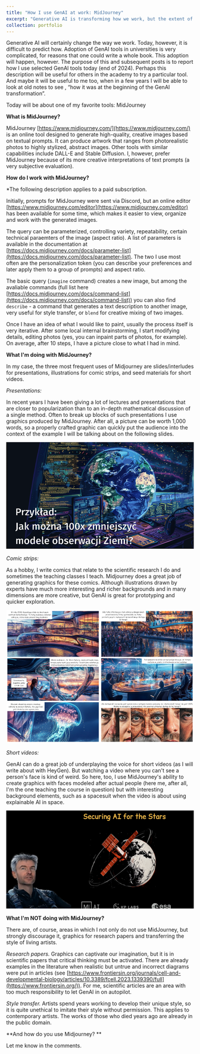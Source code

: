 ```yaml
---
title: "How I use GenAI at work: MidJourney"
excerpt: "Generative AI is transforming how we work, but the extent of this change remains uncertain. Adopting these tools in academia presents unique challenges, yet this shift is inevitable. This blog series documents how I use selected GenAI tools in late 2024, offering insights that might inspire others in academia or serve as a personal reference for the early days of this transformation.<br><br>In this post, I delve into MidJourney, a versatile tool for generating creative visuals. I explain why I prefer it over similar tools, describe how I use it (e.g., for presentations, comics, and videos), and outline its strengths and ethical considerations. While MidJourney excels in visual storytelling, I caution against using it for research graphics or imitating contemporary artists' styles. How do you use MidJourney? Share your thoughts in the comments!<br/><img src='/images/20241215_comics.png'>"
collection: portfolio
---
```


Generative AI will certainly change the way we work. Today, however, it is difficult to predict how. Adoption of GenAI tools in universities is very complicated, for reasons that one could write a whole book. This adoption will happen, however. The purpose of this and subsequent posts is to report how I use selected GenAI tools today (end of 2024). Perhaps this description will be useful for others in the academy to try a particular tool. And maybe it will be useful to me too, when in a few years I will be able to look at old notes to see , “how it was at the beginning of the GenAI transformation”.

Today will be about one of my favorite tools: MidJourney

**What is MidJourney?**

MidJourney [https://www.midjourney.com/](https://www.midjourney.com/) is an online tool designed to generate high-quality, creative images based on textual prompts. It can produce artwork that ranges from photorealistic photos to highly stylized, abstract images. Other tools with similar capabilities include DALL-E and Stable Diffusion. I, however, prefer MidJourney because of its more creative interpretations of text prompts (a very subjective evaluation).

**How do I work with MidJourney?**

*The following description applies to a paid subscription.

Initially, prompts for MidJourney were sent via Discord, but an online editor [https://www.midjourney.com/editor](https://www.midjourney.com/editor) has been available for some time, which makes it easier to view, organize and work with the generated images.

The query can be parameterized, controlling variety, repeatability, certain technical paraemters of the image (aspect ratio). A list of parameters is available in the documentation at [https://docs.midjourney.com/docs/parameter-list](https://docs.midjourney.com/docs/parameter-list). The two I use most often are the personalization token (you can describe your preferences and later apply them to a group of prompts) and aspect ratio.

The basic query (`imagine` command) creates a new image, but among the avaliable commands (full list here [https://docs.midjourney.com/docs/command-list](https://docs.midjourney.com/docs/command-list)) you can also find `describe` - a command that generates a text description to another image, very useful for style transfer, or `blend` for creative mixing of two images.

Once I have an idea of what I would like to paint, usually the process itself is very iterative. After some local internal brainstorming, I start modifying details, editing photos (yes, you can inpaint parts of photos, for example). On average, after 10 steps, I have a picture close to what I had in mind.


**What I'm doing with MidJourney?**

In my case, the three most frequent uses of Midjourney are slides/interludes for presentations, illustrations for comic strips, and seed materials for short videos.

*Presentations:* 

In recent years I have been giving a lot of lectures and presentations that are closer to popularization than to an in-depth mathematical discussion of a single method. 
Often to break up blocks of such presentations I use graphics produced by MidJourney. After all, a picture can be worth 1,000 words, so a properly crafted graphic can quickly put the audience into the context of the example I will be talking about on the following slides.

![/images/20241215_presentations.png](/images/20241215_presentations.png)

*Comic strips:* 

As a hobby, I write comics that relate to the scientific research I do and sometimes the teaching classes I teach. Midjourney does a great job of generating graphics for these comics. Although illustrations drawn by experts have much more interesting and richer backgrounds and in many dimensions are more creative, but GenAI is great for prototyping and quicker exploration.

![/images/20241215_comics.png](/images/20241215_comics.png)

*Short videos:* 

GenAI can do a great job of underplaying the voice for short videos (as I will write about with HeyGen). But watching a video where you can't see a person's face is kind of weird. So here, too, I use MidJourney's ability to create graphics with faces modeled after actual people (here me, after all, I'm the one teaching the course in question) but with interesting background elements, such as a spacesuit when the video is about using explainable AI in space.

![/images/20241215_video.png](/images/20241215_video.png)

**What I'm NOT doing with MidJourney?**

There are, of course, areas in which I not only do not use MidJourney, but strongly discourage it, graphics for research papers and transferring the style of living artists.

*Research papers.* Graphics can captivate our imagination, but it is in scientific papers that critical thinking must be activated. There are already examples in the literature when realistic but untrue and incorrect diagrams were put in articles (see [https://www.frontiersin.org/journals/cell-and-developmental-biology/articles/10.3389/fcell.2023.1339390/full](https://www.frontiersin.org/)). For me, scientific articles are an area with too much responsibility to let GenAI in on autopilot.

*Style transfer.* Artists spend years working to develop their unique style, so it is quite unethical to imitate their style without permission. This applies to contemporary artists. The works of those who died years ago are already in the public domain.

**And how do you use Midjourney? **

Let me know in the comments.
